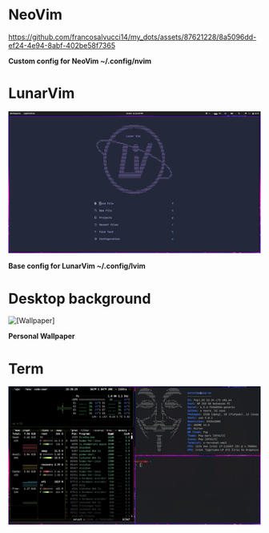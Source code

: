 # NeoVim

<!--![[Nvim Confi]](https://github.com/francosalvucci14/my_dots/blob/main/.assets/NvimComplete.png)-->

https://github.com/francosalvucci14/my_dots/assets/87621228/8a5096dd-ef24-4e94-8abf-402be58f7365


**Custom config for NeoVim ~/.config/nvim**


<!--After this, I switched to [LazyVim](https://github.com/LazyVim/LazyVim/tree/main) (and for now I use the preset configuration, then maybe I will change)-->

# LunarVim

![[Lvim config]](https://github.com/francosalvucci14/my_dots/blob/main/.assets/Lvim.png)

**Base config for LunarVim ~/.config/lvim**

# Desktop background

![[Wallpaper]](https://github.com/francosalvucci14/my_dots/blob/main/.assets/wallpaper.png)

**Personal Wallpaper**

# Term

![[Term]](https://github.com/francosalvucci14/my_dots/blob/main/.assets/Term.png)
